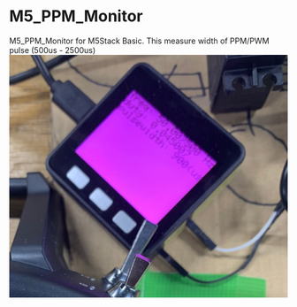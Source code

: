 # M5_PPM_Monitor
M5_PPM_Monitor for M5Stack Basic.
This measure width of PPM/PWM pulse (500us - 2500us)
![sample_v1p0_M5_PPM_Monitor](/document/M5_PPM_Monitor.jpg)
